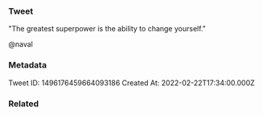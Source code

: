### Tweet
"The greatest superpower is the ability to change yourself." 
 
@naval

### Metadata
Tweet ID: 1496176459664093186
Created At: 2022-02-22T17:34:00.000Z

### Related

